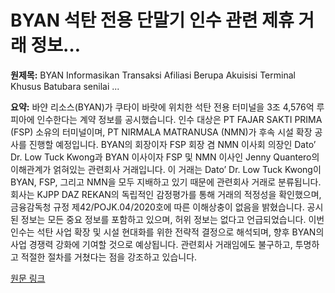 # BYAN 석탄 전용 단말기 인수 관련 제휴 거래 정보…

**원제목:** BYAN Informasikan Transaksi Afiliasi Berupa Akuisisi Terminal Khusus Batubara senilai ...

**요약:** 바얀 리소스(BYAN)가 쿠타이 바랏에 위치한 석탄 전용 터미널을 3조 4,576억 루피아에 인수한다는 계약 정보를 공시했습니다.  인수 대상은 PT FAJAR SAKTI PRIMA (FSP) 소유의 터미널이며,  PT NIRMALA MATRANUSA (NMN)가 후속 시설 확장 공사를 진행할 예정입니다.  BYAN의 회장이자 FSP 회장 겸 NMN 이사회 의장인 Dato’ Dr. Low Tuck Kwong과 BYAN 이사이자 FSP 및 NMN 이사인 Jenny Quantero의 이해관계가 얽혀있는  관련회사 거래입니다.  이 거래는 Dato’ Dr. Low Tuck Kwong이  BYAN, FSP, 그리고 NMN을 모두 지배하고 있기 때문에 관련회사 거래로 분류됩니다.  회사는 KJPP DAZ REKAN의 독립적인 감정평가를 통해 거래의 적정성을 확인했으며, 금융감독청 규정 제42/POJK.04/2020호에 따른 이해상충이 없음을 밝혔습니다.  공시된 정보는  모든 중요 정보를 포함하고 있으며, 허위 정보는 없다고 언급되었습니다.  이번 인수는 석탄 사업 확장 및 시설 현대화를 위한 전략적 결정으로 해석되며,  향후 BYAN의 사업 경쟁력 강화에 기여할 것으로 예상됩니다.  관련회사 거래임에도 불구하고,  투명하고 적절한 절차를 거쳤다는 점을 강조하고 있습니다.

[원문 링크](https://pasardana.id/news/2025/7/21/byan-informasikan-transaksi-afiliasi-berupa-akuisisi-terminal-khusus-batubara-senilai-rp345-triliun-di-kutai-barat/)

